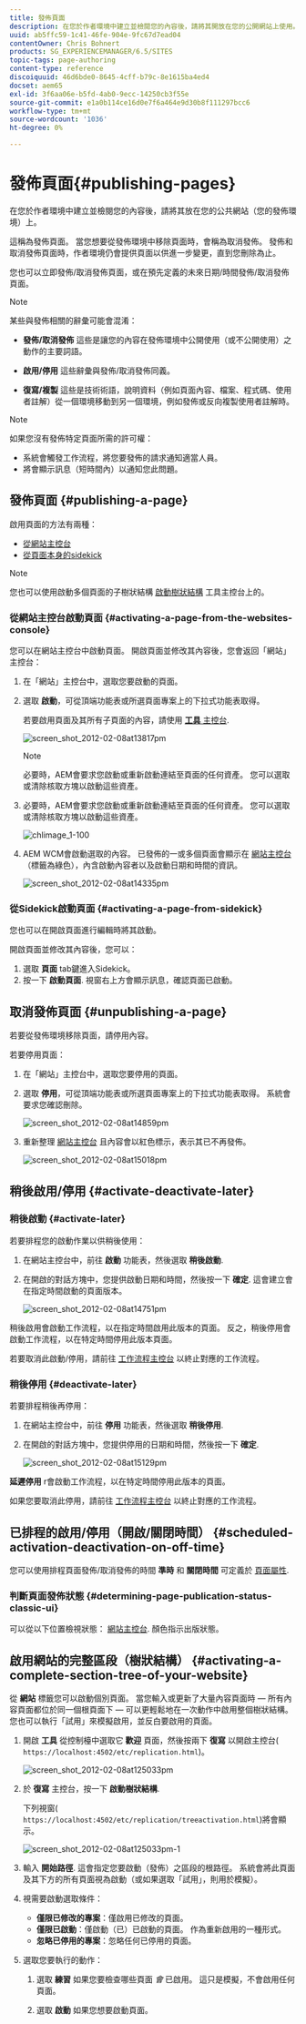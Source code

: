 ```yaml
---
title: 發佈頁面
description: 在您於作者環境中建立並檢閱您的內容後，請將其開放在您的公開網站上使用。
uuid: ab5ffc59-1c41-46fe-904e-9fc67d7ead04
contentOwner: Chris Bohnert
products: SG_EXPERIENCEMANAGER/6.5/SITES
topic-tags: page-authoring
content-type: reference
discoiquuid: 46d6bde0-8645-4cff-b79c-8e1615ba4ed4
docset: aem65
exl-id: 3f6aa06e-b5fd-4ab0-9ecc-14250cb3f55e
source-git-commit: e1a0b114ce16d0e7f6a464e9d30b8f111297bcc6
workflow-type: tm+mt
source-wordcount: '1036'
ht-degree: 0%

---
```


# 發佈頁面{#publishing-pages}

在您於作者環境中建立並檢閱您的內容後，請將其放在您的公共網站（您的發佈環境）上。

這稱為發佈頁面。 當您想要從發佈環境中移除頁面時，會稱為取消發佈。 發佈和取消發佈頁面時，作者環境仍會提供頁面以供進一步變更，直到您刪除為止。

您也可以立即發佈/取消發佈頁面，或在預先定義的未來日期/時間發佈/取消發佈頁面。

>[!NOTE]
>
>某些與發佈相關的辭彙可能會混淆：
>
>* **發佈/取消發佈**
   >  這些是讓您的內容在發佈環境中公開使用（或不公開使用）之動作的主要詞語。
>
>* **啟用/停用**
   >  這些辭彙與發佈/取消發佈同義。
>
>* **復寫/複製**
   >  這些是技術術語，說明資料（例如頁面內容、檔案、程式碼、使用者註解）從一個環境移動到另一個環境，例如發佈或反向複製使用者註解時。
>


>[!NOTE]
>
>如果您沒有發佈特定頁面所需的許可權：
>
>* 系統會觸發工作流程，將您要發佈的請求通知適當人員。
>* 將會顯示訊息（短時間內）以通知您此問題。
>


## 發佈頁面 {#publishing-a-page}

啟用頁面的方法有兩種：

* [從網站主控台](#activating-a-page-from-the-websites-console)
* [從頁面本身的sidekick](#activating-a-page-from-sidekick)

>[!NOTE]
>
>您也可以使用啟動多個頁面的子樹狀結構 [啟動樹狀結構](#howtoactivateacompletesectiontreeofyourwebsite) 工具主控台上的。

### 從網站主控台啟動頁面 {#activating-a-page-from-the-websites-console}

您可以在網站主控台中啟動頁面。 開啟頁面並修改其內容後，您會返回「網站」主控台：

1. 在「網站」主控台中，選取您要啟動的頁面。
1. 選取 **啟動**，可從頂端功能表或所選頁面專案上的下拉式功能表取得。

   若要啟用頁面及其所有子頁面的內容，請使用 [**工具** 主控台](/help/sites-classic-ui-authoring/classic-page-author-publish-pages.md#howtoactivateacompletesectiontreeofyourwebsite).

   ![screen_shot_2012-02-08at13817pm](assets/screen_shot_2012-02-08at13817pm.png)

   >[!NOTE]
   >
   >必要時，AEM會要求您啟動或重新啟動連結至頁面的任何資產。 您可以選取或清除核取方塊以啟動這些資產。

1. 必要時，AEM會要求您啟動或重新啟動連結至頁面的任何資產。 您可以選取或清除核取方塊以啟動這些資產。

   ![chlimage_1-100](assets/chlimage_1-100.png)

1. AEM WCM會啟動選取的內容。 已發佈的一或多個頁面會顯示在 [網站主控台](/help/sites-classic-ui-authoring/author-env-basic-handling.md#page-information-on-the-websites-console) （標籤為綠色），內含啟動內容者以及啟動日期和時間的資訊。

   ![screen_shot_2012-02-08at14335pm](assets/screen_shot_2012-02-08at14335pm.png)

### 從Sidekick啟動頁面 {#activating-a-page-from-sidekick}

您也可以在開啟頁面進行編輯時將其啟動。

開啟頁面並修改其內容後，您可以：

1. 選取 **頁面** tab鍵進入Sidekick。
1. 按一下 **啟動頁面**.
視窗右上方會顯示訊息，確認頁面已啟動。

## 取消發佈頁面 {#unpublishing-a-page}

若要從發佈環境移除頁面，請停用內容。

若要停用頁面：

1. 在「網站」主控台中，選取您要停用的頁面。
1. 選取 **停用**，可從頂端功能表或所選頁面專案上的下拉式功能表取得。 系統會要求您確認刪除。

   ![screen_shot_2012-02-08at14859pm](assets/screen_shot_2012-02-08at14859pm.png)

1. 重新整理 [網站主控台](/help/sites-classic-ui-authoring/author-env-basic-handling.md#page-information-on-the-websites-console) 且內容會以紅色標示，表示其已不再發佈。

   ![screen_shot_2012-02-08at15018pm](assets/screen_shot_2012-02-08at15018pm.png)

## 稍後啟用/停用 {#activate-deactivate-later}

### 稍後啟動 {#activate-later}

若要排程您的啟動作業以供稍後使用：

1. 在網站主控台中，前往 **啟動** 功能表，然後選取 **稍後啟動**.
1. 在開啟的對話方塊中，您提供啟動日期和時間，然後按一下 **確定**. 這會建立會在指定時間啟動的頁面版本。

   ![screen_shot_2012-02-08at14751pm](assets/screen_shot_2012-02-08at14751pm.png)

稍後啟用會啟動工作流程，以在指定時間啟用此版本的頁面。 反之，稍後停用會啟動工作流程，以在特定時間停用此版本頁面。

若要取消此啟動/停用，請前往 [工作流程主控台](/help/sites-administering/workflows-administering.md#main-pars_title_3-yjqslz-refd) 以終止對應的工作流程。

### 稍後停用 {#deactivate-later}

若要排程稍後再停用：

1. 在網站主控台中，前往 **停用** 功能表，然後選取 **稍後停用**.

1. 在開啟的對話方塊中，您提供停用的日期和時間，然後按一下 **確定**.

   ![screen_shot_2012-02-08at15129pm](assets/screen_shot_2012-02-08at15129pm.png)

**延遲停用** r會啟動工作流程，以在特定時間停用此版本的頁面。

如果您要取消此停用，請前往 [工作流程主控台](/help/sites-administering/workflows-administering.md#main-pars_title_3-yjqslz-refd) 以終止對應的工作流程。

## 已排程的啟用/停用（開啟/關閉時間） {#scheduled-activation-deactivation-on-off-time}

您可以使用排程頁面發佈/取消發佈的時間 **準時** 和 **關閉時間** 可定義於 [頁面屬性](/help/sites-classic-ui-authoring/classic-page-author-edit-page-properties.md).

### 判斷頁面發佈狀態 {#determining-page-publication-status-classic-ui}

可以從以下位置檢視狀態： [網站主控台](/help/sites-classic-ui-authoring/author-env-basic-handling.md#page-information-on-the-websites-console). 顏色指示出版狀態。

## 啟用網站的完整區段（樹狀結構） {#activating-a-complete-section-tree-of-your-website}

從 **網站** 標籤您可以啟動個別頁面。 當您輸入或更新了大量內容頁面時 — 所有內容頁面都位於同一個根頁面下 — 可以更輕鬆地在一次動作中啟用整個樹狀結構。 您也可以執行「試用」來模擬啟用，並反白要啟用的頁面。

1. 開啟 **工具** 從控制檯中選取它 **歡迎** 頁面，然後按兩下 **復寫** 以開啟主控台( `https://localhost:4502/etc/replication.html`)。

   ![screen_shot_2012-02-08at125033pm](assets/screen_shot_2012-02-08at125033pm.png)

1. 於 **復寫** 主控台，按一下 **啟動樹狀結構**.

   下列視窗( `https://localhost:4502/etc/replication/treeactivation.html`)將會顯示。

   ![screen_shot_2012-02-08at125033pm-1](assets/screen_shot_2012-02-08at125033pm-1.png)

1. 輸入 **開始路徑**. 這會指定您要啟動（發佈）之區段的根路徑。 系統會將此頁面及其下方的所有頁面視為啟動（或如果選取「試用」，則用於模擬）。
1. 視需要啟動選取條件：

   * **僅限已修改的專案**：僅啟用已修改的頁面。
   * **僅限已啟動**：僅啟動（已）已啟動的頁面。 作為重新啟用的一種形式。
   * **忽略已停用的專案**：忽略任何已停用的頁面。

1. 選取您要執行的動作：

   1. 選取 **練習** 如果您要檢查哪些頁面 *會* 已啟用。 這只是模擬，不會啟用任何頁面。

   1. 選取 **啟動** 如果您想要啟動頁面。

